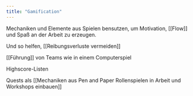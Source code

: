 ```yaml
---
title: "Gamification"
---
```


Mechaniken und Elemente aus Spielen bensutzen, um Motivation, [[Flow]] und Spaß an der Arbeit zu erzeugen. 

Und so helfen, [[Reibungsverluste vermeiden]]

[[Führung]] von Teams wie in einem Computerspiel

Highscore-Listen

Quests als [[Mechaniken aus Pen and Paper Rollenspielen in Arbeit und Workshops einbauen]]